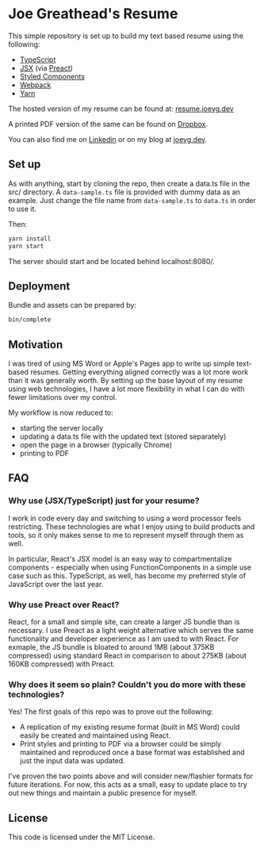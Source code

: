 # Joe Greathead's Resume

This simple repository is set up to build my text based resume using the following:

- [TypeScript](https://www.typescriptlang.org)
- [JSX](https://reactjs.org/docs/introducing-jsx.html) (via [Preact](https://preactjs.com))
- [Styled Components](https://styled-components.com)
- [Webpack](https://webpack.js.org)
- [Yarn](https://yarnpkg.com)

The hosted version of my resume can be found at: [resume.joevg.dev](https://resume.joevg.dev)

A printed PDF version of the same can be found on [Dropbox](https://www.dropbox.com/s/gxfidqakjqboep7/JoeGreathead_Resume.pdf?dl=0).

You can also find me on [Linkedin](https://www.linkedin.com/in/joevgreathead/) or on my blog at [joevg.dev](https://joevg.dev).

## Set up

As with anything, start by cloning the repo, then create a data.ts file in the src/ directory. A `data-sample.ts` file is provided with dummy data as an example. Just change the file name from `data-sample.ts` to `data.ts` in order to use it.

Then:

```bash
yarn install
yarn start
```

The server should start and be located behind localhost:8080/.

## Deployment

Bundle and assets can be prepared by:

```bash
bin/complete
```

## Motivation

I was tired of using MS Word or Apple's Pages app to write up simple text-based resumes. Getting everything aligned correctly was a lot more work than it was generally worth. By setting up the base layout of my resume using web technologies, I have a lot more flexibility in what I can do with fewer limitations over my control.

My workflow is now reduced to:

- starting the server locally
- updating a data.ts file with the updated text (stored separately)
- open the page in a browser (typically Chrome)
- printing to PDF

## FAQ

### Why use (JSX/TypeScript) just for your resume?

I work in code every day and switching to using a word processor feels restricting. These technologies are what I enjoy using to build products and tools, so it only makes sense to me to represent myself through them as well.

In particular, React's JSX model is an easy way to compartmentalize components - especially when using FunctionComponents in a simple use case such as this. TypeScript, as well, has become my preferred style of JavaScript over the last year.

### Why use Preact over React?

React, for a small and simple site, can create a larger JS bundle than is necessary. I use Preact as a light weight alternative which serves the same functionality and developer experience as I am used to with React. For exmaple, the JS bundle is bloated to around 1MB (about 375KB compressed) using standard React in comparison to about 275KB (about 160KB compressed) with Preact.

### Why does it seem so plain? Couldn't you do more with these technologies?

Yes! The first goals of this repo was to prove out the following:

- A replication of my existing resume format (built in MS Word) could easily be created and maintained using React.
- Print styles and printing to PDF via a browser could be simply maintained and reproduced once a base format was established and just the input data was updated.

I've proven the two points above and will consider new/flashier formats for future iterations. For now, this acts as a small, easy to update place to try out new things and maintain a public presence for myself.

## License

This code is licensed under the MIT License.
